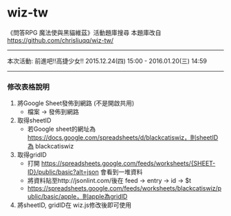 # wiz-tw
《問答RPG 魔法使與黑貓維茲》活動題庫搜尋
本題庫改自 https://github.com/chrisliuqq/wiz-tw/

---

本次活動: 前進吧!!高捷少女!! 2015.12.24(四) 15:00 - 2016.01.20(三) 14:59

---

### 修改表格說明
1. 將Google Sheet發佈到網路 (不是開啟共用)
	* 檔案 -> 發佈到網路
2. 取得sheetID
	* 若Google sheet的網址為 https://docs.google.com/spreadsheets/d/blackcatiswiz，則sheetID為 blackcatiswiz
3. 取得gridID
	* 打開 https://spreadsheets.google.com/feeds/worksheets/{SHEET-ID}/public/basic?alt=json 會看到一堆資料
	* 將資料貼至http://jsonlint.com/後在 feed -> entry -> id -> $t
	* https://spreadsheets.google.com/feeds/worksheets/blackcatiswiz/public/basic/apple，則apple為gridID
4. 將sheetID, gridID在 wiz.js修改後即可使用
